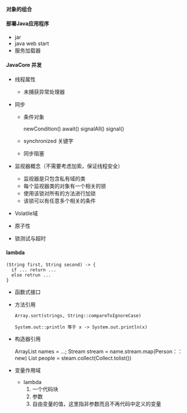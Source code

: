 #### 对象的组合


#### 部署Java应用程序
* jar
* java web start
* 服务加载器   

#### JavaCore 并发
* 线程属性

  * 未捕获异常处理器
* 同步

  * 条件对象


      newCondition()
      await()
      signalAll()
      signal()

  * synchronized 关键字
  * 同步阻塞

* 监视器概念（不需要考虑加索，保证线程安全）
  * 监视器是只包含私有域的类
  * 每个监视器类的对象有一个相关的锁
  * 使用该锁对所有的方法进行加锁
  * 该锁可以有任意多个相关的条件

* Volatile域

* 原子性

* 锁测试与超时


#### lambda
    (String first, String second) -> {
      if ... return ...
      else retrun ...
    }


* 函数式接口

* 方法引用

      Array.sort(strings, String::compareToIgnoreCase)

      System.out::println 等于 x -> System.out.println(x)

*  构造器引用


      ArrayList<String> names = ...;
      Stream<Person> stream = name.stream.map(Person：：new)
      List<person> people = steam.collect(Collect.tolist())

* 变量作用域
  * lambda
    1. 一个代码块
    2. 参数
    3. 自由变量的值，这里指非参数而且不再代码中定义的变量
